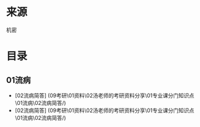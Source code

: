 # 来源
机密
# 目录


## 01流病
* [02流病简答] (09考研\01资料\02汤老师的考研资料分享\01专业课分门知识点\01流病\02流病简答/)
* [02流病简答] (09考研\01资料\02汤老师的考研资料分享\01专业课分门知识点\01流病\02流病简答/)